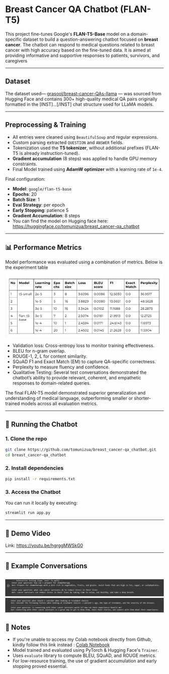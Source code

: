 # Breast Cancer QA Chatbot (FLAN-T5)

This project fine-tunes Google's **FLAN-T5-Base** model on a domain-specific dataset to build a question-answering chatbot focused on **breast cancer**. The chatbot can respond to medical questions related to breast cancer with high accuracy based on the fine-tuned data.  It is aimed at providing informative and supportive responses to patients, survivors, and caregivers 

---

##  Dataset

The dataset used— [grasool/breast-cancer-QAs-llama](https://huggingface.co/datasets/grasool/breast-cancer-QAs-llama) — was sourced from Hugging Face and contains 300+ high-quality medical QA pairs originally formatted in the [INST]...[/INST] chat structure used for LLaMA models.  

---

##  Preprocessing & Training

- All entries were cleaned using `BeautifulSoup` and regular expressions.
- Custom parsing extracted `QUESTION` and `ANSWER` fields.
- Tokenization used the **T5 tokenizer**, without additional prefixes (FLAN-T5 is already instruction-tuned).
- **Gradient accumulation** (8 steps) was applied to handle GPU memory constraints.
- Final Model trained using **AdamW optimizer** with a learning rate of `1e-4`.

Final configuration:
- **Model**: `google/flan-t5-base`
- **Epochs**: 20  
- **Batch Size**: 1  
- **Eval Strategy**: per epoch  
- **Early Stopping**: patience 5  
- **Gradient Accumulation**: 8 steps
- You can find the model on Hugging face here: https://huggingface.co/tomunizua/breast_cancer-qa_chatbot

---

## 📊 Performance Metrics

Model performance was evaluated using a combination of metrics. Below is the experiment table

![alt text](assets/image.png)

- Validation loss: Cross-entropy loss to monitor training effectiveness.
- BLEU for n-gram overlap.
- ROUGE-1, 2, L for content similarity.
- SQuAD F1 and Exact Match (EM) to capture QA-specific correctness.
- Perplexity to measure fluency and confidence.
- Qualitative Testing: Several test conversations demonstrated the chatbot’s ability to provide relevant, coherent, and empathetic responses to domain-related queries.


The final FLAN-T5 model demonstrated superior generalization and understanding of medical language, outperforming smaller or shorter-trained models across all evaluation metrics.

---

## 🚀 Running the Chatbot

### 1. Clone the repo

```bash
git clone https://github.com/tomunizua/breast_cancer-qa_chatbot.git
cd breast_cancer-qa_chatbot
```

### 2. Install dependencies

```bash
pip install -r requirements.txt
```

### 3. Access the Chatbot

You can run it locally by executing:

```bash
streamlit run app.py
```

---

## 🎥 Demo Video

Link: https://youtu.be/hgrggMWSkG0 

---

## 💬 Example Conversations

![alt text](<assets/Screenshot 2025-06-20 015731.png>)
![alt text](<assets/Screenshot 2025-06-20 015731 (2).png>)
---

## 📌 Notes

- If you're unable to access my Colab notebook directly from Github, kindly follow this link instead : [Colab Notebook](https://colab.research.google.com/drive/1cH5JEJ9iwCGOY6-8wx7b9Es1ENzNkTs9?usp=sharing)
- Model trained and evaluated using PyTorch & Hugging Face's `Trainer`.
- Uses `evaluate` library to compute BLEU, SQuAD, and ROUGE metrics.
- For low-resource training, the use of gradient accumulation and early stopping proved essential.
